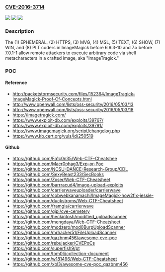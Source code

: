 ### [CVE-2016-3714](https://cve.mitre.org/cgi-bin/cvename.cgi?name=CVE-2016-3714)
![](https://img.shields.io/static/v1?label=Product&message=n%2Fa&color=blue)
![](https://img.shields.io/static/v1?label=Version&message=n%2Fa&color=blue)
![](https://img.shields.io/static/v1?label=Vulnerability&message=n%2Fa&color=brighgreen)

### Description

The (1) EPHEMERAL, (2) HTTPS, (3) MVG, (4) MSL, (5) TEXT, (6) SHOW, (7) WIN, and (8) PLT coders in ImageMagick before 6.9.3-10 and 7.x before 7.0.1-1 allow remote attackers to execute arbitrary code via shell metacharacters in a crafted image, aka "ImageTragick."

### POC

#### Reference
- http://packetstormsecurity.com/files/152364/ImageTragick-ImageMagick-Proof-Of-Concepts.html
- http://www.openwall.com/lists/oss-security/2016/05/03/13
- http://www.openwall.com/lists/oss-security/2016/05/03/18
- https://imagetragick.com/
- https://www.exploit-db.com/exploits/39767/
- https://www.exploit-db.com/exploits/39791/
- https://www.imagemagick.org/script/changelog.php
- https://www.kb.cert.org/vuls/id/250519

#### Github
- https://github.com/Fa1c0n35/Web-CTF-Cheatshee
- https://github.com/Macr0phag3/Exp-or-Poc
- https://github.com/NCSU-DANCE-Research-Group/CDL
- https://github.com/SexyBeast233/SecBooks
- https://github.com/Zxser/Web-CTF-Cheatsheet
- https://github.com/barrracud4/image-upload-exploits
- https://github.com/carrierwaveuploader/carrierwave
- https://github.com/cobwebkanamachi/ImageMagick-how2fix-jessie-
- https://github.com/duckstroms/Web-CTF-Cheatsheet
- https://github.com/framgia/carrierwave
- https://github.com/gipi/cve-cemetery
- https://github.com/heckintosh/modified_uploadscanner
- https://github.com/mengdaya/Web-CTF-Cheatsheet
- https://github.com/modzero/mod0BurpUploadScanner
- https://github.com/mrhacker51/FileUploadScanner
- https://github.com/qazbnm456/awesome-cve-poc
- https://github.com/rebujacker/CVEPoCs
- https://github.com/superfish9/pt
- https://github.com/tom0li/collection-document
- https://github.com/w181496/Web-CTF-Cheatsheet
- https://github.com/xbl3/awesome-cve-poc_qazbnm456

